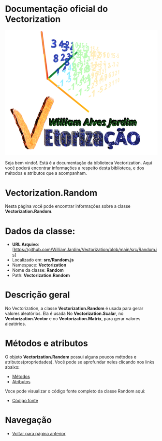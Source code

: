 # Documentação oficial do Vectorization
![Logo do projeto](https://github.com/WilliamJardim/Vectorization/blob/main/imagens/logo512x512.png)

Seja bem vindo!. Está é a documentação da biblioteca Vectorization.
Aqui você poderá encontrar informações a respeito desta biblioteca, e dos métodos e atributos que a acompanham.

# Vectorization.Random
Nesta página você pode encontrar informações sobre a classe **Vectorization.Random**.

# Dados da classe:
 - **URL Arquivo**: [https://github.com/WilliamJardim/Vectorization/blob/main/src/Random.js] 
 - Localizado em: **src/Random.js**
 - Namespace: **Vectorization**
 - Nome da classe: **Random**
 - Path: **Vectorization.Random**

# Descrição geral
No Vectorization, a classe **Vectorization.Random** é usada para gerar valores aleatórios. Ela é usada No **Vectorization.Scalar**, no **Vectorization.Vector** e no **Vectorization.Matrix**, para gerar valores aleatórios.

# Métodos e atributos
O objeto **Vectorization.Random** possui alguns poucos métodos e atributos(propriedades). Você pode se aprofundar neles clicando nos links abaixo:
- [Métodos](Metodos/page.md)
- [Atributos](Atributos/page.md)

Voce pode visualizar o código fonte completo da classe Random aqui:
* [Código fonte](https://github.com/WilliamJardim/Vectorization/blob/main/src/Random.js)

# Navegação
* [Voltar para página anterior](../page.md)